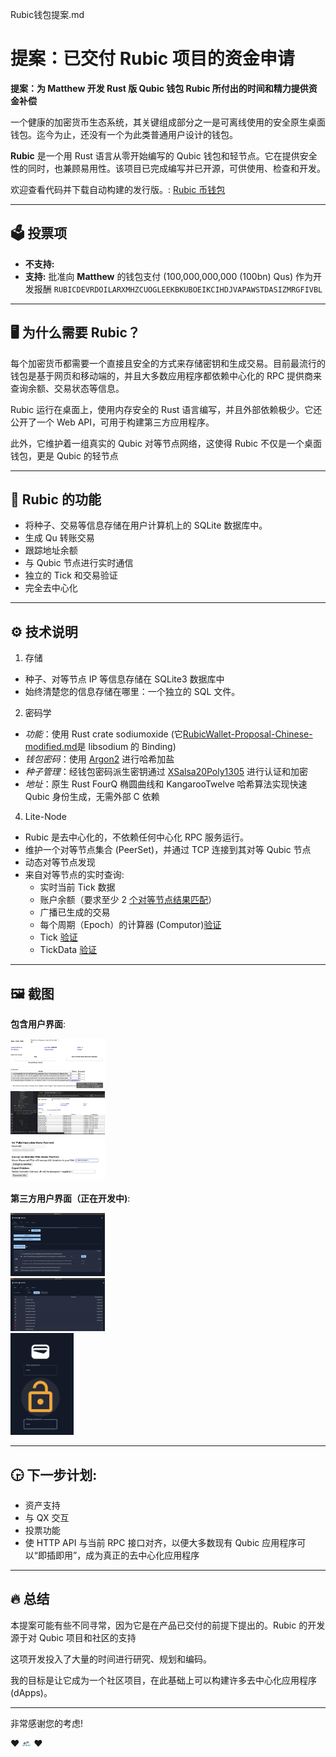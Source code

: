 Rubic钱包提案.md

# 提案：已交付 Rubic 项目的资金申请

**提案：为 Matthew 开发 Rust 版 Qubic 钱包 Rubic 所付出的时间和精力提供资金补偿**

一个健康的加密货币生态系统，其关键组成部分之一是可离线使用的安全原生桌面钱包。迄今为止，还没有一个为此类普通用户设计的钱包。

**Rubic** 是一个用 Rust 语言从零开始编写的 Qubic 钱包和轻节点。它在提供安全性的同时，也兼顾易用性。该项目已完成编写并已开源，可供使用、检查和开发。

欢迎查看代码并下载自动构建的发行版。: [Rubic 币钱包](https://github.com/matthewdarnell/rubic)

---

## 🗳 投票项

- **不支持:**
- **支持:** 批准向 **Matthew** 的钱包支付 (100,000,000,000 (100bn) Qus) 作为开发报酬 `RUBICDEVRDOILARXMHZCUOGLEEKBKUBOEIKCIHDJVAPAWSTDASIZMRGFIVBL`

---

## 🖥 为什么需要 Rubic？

每个加密货币都需要一个直接且安全的方式来存储密钥和生成交易。目前最流行的钱包是基于网页和移动端的，并且大多数应用程序都依赖中心化的 RPC 提供商来查询余额、交易状态等信息。

Rubic 运行在桌面上，使用内存安全的 Rust 语言编写，并且外部依赖极少。它还公开了一个 Web API，可用于构建第三方应用程序。

此外，它维护着一组真实的 Qubic 对等节点网络，这使得 Rubic 不仅是一个桌面钱包，更是 Qubic 的轻节点

---

## 🔏 Rubic 的功能

- 将种子、交易等信息存储在用户计算机上的 SQLite 数据库中。
- 生成 Qu 转账交易
- 跟踪地址余额
- 与 Qubic 节点进行实时通信
- 独立的 Tick 和交易验证
- 完全去中心化

---

## ⚙ 技术说明

1. 存储

- 种子、对等节点 IP 等信息存储在 SQLite3 数据库中
- 始终清楚您的信息存储在哪里：一个独立的 SQL 文件。

2. 密码学

- _功能_：使用 Rust crate sodiumoxide (它[RubicWallet-Proposal-Chinese-modified.md](../../../Downloads/RubicWallet-Proposal-Chinese-modified.md)是 libsodium 的 Binding)
- _钱包密码_：使用 [Argon2](https://docs.rs/sodiumoxide/latest/sodiumoxide/crypto/pwhash/argon2id13/index.html) 进行哈希加盐
- _种子管理_：经钱包密码派生密钥通过 [XSalsa20Poly1305](https://nacl.cr.yp.to/secretbox.html) 进行认证和加密
- _地址_：原生 Rust FourQ 椭圆曲线和 KangarooTwelve 哈希算法实现快速 Qubic 身份生成，无需外部 C 依赖

4. Lite-Node

- Rubic 是去中心化的，不依赖任何中心化 RPC 服务运行。
- 维护一个对等节点集合 (PeerSet)，并通过 TCP 连接到其对等 Qubic 节点
- 动态对等节点发现
- 来自对等节点的实时查询:
  - 实时当前 Tick 数据
  - 账户余额（要求至少 2 [个对等节点结果匹配](https://github.com/MatthewDarnell/rubic/blob/main/store/src/sqlite/identity.rs#L225)）
  - 广播已生成的交易
  - 每个周期（Epoch）的计算器 (Computor)[验证](https://github.com/MatthewDarnell/rubic/blob/main/consensus/src/computor.rs#L40)
  - Tick [验证](https://github.com/MatthewDarnell/rubic/blob/main/consensus/src/quorum_votes.rs#L20)
  - TickData [验证](https://github.com/MatthewDarnell/rubic/blob/main/consensus/src/tick_data.rs#L140)

---

## 🖼 截图

**包含用户界面**:

<img style="max-width: 30%; max-height: 5%;" src="/images/balances.png"/>\
<img style="max-width: 30%; max-height: 5%;" src="/images/peers.png" />\
<img style="max-width: 30%; max-height: 5%;" src="/images/additional_features.png" />

**第三方用户界面（正在开发中)**:

<img style="max-width: 30%; max-height: 5%;" src="/images/tx.png" />\
<img style="max-width: 30%; max-height: 5%;" src="/images/peer.png" />\
<img style="max-width: 20%; max-height: 3%;" src="/images/pw.png" />


---

## 🕞 下一步计划:

- 资产支持
- 与 QX 交互
- 投票功能
- 使 HTTP API 与当前 RPC 接口对齐，以便大多数现有 Qubic 应用程序可以“即插即用”，成为真正的去中心化应用程序

---

## 🔥 总结

本提案可能有些不同寻常，因为它是在产品已交付的前提下提出的。Rubic 的开发源于对 Qubic 项目和社区的支持

这项开发投入了大量的时间进行研究、规划和编码。

我的目标是让它成为一个社区项目，在此基础上可以构建许多去中心化应用程序 (dApps)。

---

非常感谢您的考虑!

♥
<img style="max-width: 3%; max-height: 3%;" src="/images/hz.png" />
♥
